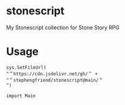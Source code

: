 # stonescript
My Stonescript collection for Stone Story RPG

# Usage

```stonescript
sys.SetFileUrl(
^＂https://cdn.jsdelivr.net/gh/＂ +
^＂stephengfriend/stonescript@main/＂
^)

import Main
```
